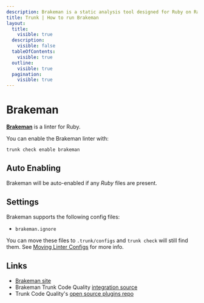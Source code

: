 ```yaml
---
description: Brakeman is a static analysis tool designed for Ruby on Rails applications. It statically analyzes Rails application code to find security issues.
title: Trunk | How to run Brakeman
layout:
  title:
    visible: true
  description:
    visible: false
  tableOfContents:
    visible: true
  outline:
    visible: true
  pagination:
    visible: true
---
```


# Brakeman

[**Brakeman**](https://github.com/presidentbeef/brakeman) is a linter for Ruby.

You can enable the Brakeman linter with:

```shell
trunk check enable brakeman
```

## Auto Enabling

Brakeman will be auto-enabled if any *Ruby* files are present.

## Settings

Brakeman supports the following config files:
* `brakeman.ignore`

You can move these files to `.trunk/configs` and `trunk check` will still find them. See [Moving Linter Configs](..#moving-linter-configs) for more info.




## Links

- [Brakeman site](https://github.com/presidentbeef/brakeman)
- Brakeman Trunk Code Quality [integration source](https://github.com/trunk-io/plugins/tree/main/linters/brakeman)
- Trunk Code Quality's [open source plugins repo](https://github.com/trunk-io/plugins/tree/main)
